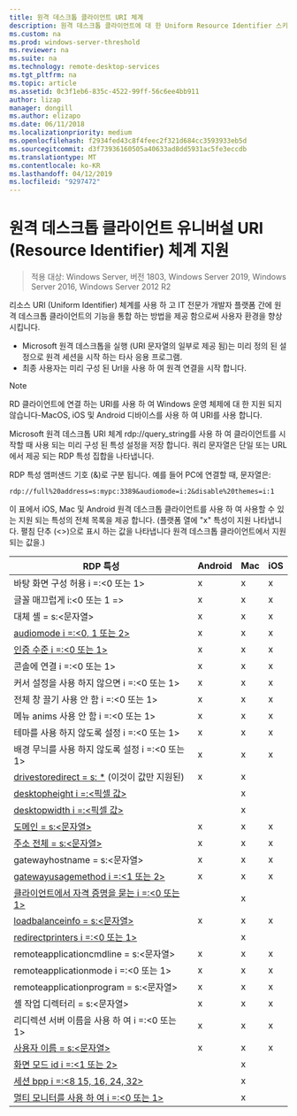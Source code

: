 ```yaml
---
title: 원격 데스크톱 클라이언트 URI 체계
description: 원격 데스크톱 클라이언트에 대 한 Uniform Resource Identifier 스키마에 알아보기
ms.custom: na
ms.prod: windows-server-threshold
ms.reviewer: na
ms.suite: na
ms.technology: remote-desktop-services
ms.tgt_pltfrm: na
ms.topic: article
ms.assetid: 0c3f1eb6-835c-4522-99ff-56c6ee4bb911
author: lizap
manager: dongill
ms.author: elizapo
ms.date: 06/11/2018
ms.localizationpriority: medium
ms.openlocfilehash: f2934fed43c8f4feec2f321d684cc3593933eb5d
ms.sourcegitcommit: d3f73936160505a40633ad8dd5931ac5fe3eccdb
ms.translationtype: MT
ms.contentlocale: ko-KR
ms.lasthandoff: 04/12/2019
ms.locfileid: "9297472"
---
```

# 원격 데스크톱 클라이언트 유니버설 URI (Resource Identifier) 체계 지원

>적용 대상: Windows Server, 버전 1803, Windows Server 2019, Windows Server 2016, Windows Server 2012 R2

리소스 URI (Uniform Identifier) 체계를 사용 하 고 IT 전문가 개발자 플랫폼 간에 원격 데스크톱 클라이언트의 기능을 통합 하는 방법을 제공 함으로써 사용자 환경을 향상 시킵니다. 

- Microsoft 원격 데스크톱을 실행 (URI 문자열의 일부로 제공 됨)는 미리 정의 된 설정으로 원격 세션을 시작 하는 타사 응용 프로그램.
- 최종 사용자는 미리 구성 된 Url을 사용 하 여 원격 연결을 시작 합니다.

>[!NOTE]
> RD 클라이언트에 연결 하는 URI를 사용 하 여 Windows 운영 체제에 대 한 지원 되지 않습니다-MacOS, iOS 및 Android 디바이스를 사용 하 여 URI를 사용 합니다.

Microsoft 원격 데스크톱 URI 체계 rdp://query_string를 사용 하 여 클라이언트를 시작할 때 사용 되는 미리 구성 된 특성 설정을 저장 합니다. 쿼리 문자열은 단일 또는 URL에서 제공 되는 RDP 특성 집합을 나타냅니다. 

RDP 특성 앰퍼샌드 기호 (&)로 구분 됩니다. 예를 들어 PC에 연결할 때, 문자열은:

```
rdp://full%20address=s:mypc:3389&audiomode=i:2&disable%20themes=i:1
```

이 표에서 iOS, Mac 및 Android 원격 데스크톱 클라이언트를 사용 하 여 사용할 수 있는 지원 되는 특성의 전체 목록을 제공 합니다. (플랫폼 열에 "x" 특성이 지원 나타냅니다. 펼침 단추 (<>)으로 표시 하는 값을 나타냅니다 원격 데스크톱 클라이언트에서 지원 되는 값을.)

| **RDP 특성**                                           | **Android** | **Mac** | **iOS** |
|---------------------------------------------------------|---------|-----|-----|
| 바탕 화면 구성 허용 i =:&lt;0 또는 1&gt;                    | x       | x   | x   |
| 글꼴 매끄럽게 i:<0 또는 1 =&gt;                         | x       | x   | x   |
| 대체 셸 = s:&lt;문자열&gt;                              | x       | x   | x   |
| [audiomode i =:&lt;0, 1 또는 2&gt;](https://technet.microsoft.com/library/ff393707.aspx)                                | x       | x   | x   |
| [인증 수준 i =:&lt;0 또는 1&gt;](https://technet.microsoft.com/library/ff393709.aspx)                         | x       | x   | x   |
| 콘솔에 연결 i =:&lt;0 또는 1&gt;                           | x       | x   | x   |
| 커서 설정을 사용 하지 않으면 i =:&lt;0 또는 1&gt;                      | x       | x   | x   |
| 전체 창 끌기 사용 안 함 i =:&lt;0 또는 1&gt;                     | x       | x   | x   |
| 메뉴 anims 사용 안 함 i =:&lt;0 또는 1&gt;                           | x       | x   | x   |
| 테마를 사용 하지 않도록 설정 i =:&lt;0 또는 1&gt;                               | x       | x   | x   |
| 배경 무늬를 사용 하지 않도록 설정 i =:&lt;0 또는 1&gt;                            | x       | x   | x   |
| [drivestoredirect = s: *](https://technet.microsoft.com/library/ff393728(v=ws.10).aspx) (이것이 값만 지원된) | x       | x   |     |
| [desktopheight i =:&lt;픽셀 값&gt;](https://technet.microsoft.com/library/ff393702.aspx)                       |         | x   |     |
| [desktopwidth i =:&lt;픽셀 값&gt;](https://technet.microsoft.com/library/ff393697.aspx)                        |         | x   |     |
| [도메인 = s:&lt;문자열&gt;](https://technet.microsoft.com/library/ff393673.aspx)                           | x | x | x |
| [주소 전체 = s:&lt;문자열&gt;](https://technet.microsoft.com/library/ff393661.aspx)                     | x | x | x |
| gatewayhostname = s:&lt;문자열&gt;                  | x | x | x |
| [gatewayusagemethod i =:&lt;1 또는 2&gt;](https://msdn.microsoft.com/aa381329.aspx)               | x | x | x |
| [클라이언트에서 자격 증명을 묻는 i =:&lt;0 또는 1&gt;](https://technet.microsoft.com/library/ff393660(v=ws.10).aspx) |   | x |   |
| [loadbalanceinfo = s:&lt;문자열&gt;](https://technet.microsoft.com/library/ff393684.aspx)                  | x | x | x |
| [redirectprinters i =:&lt;0 또는 1&gt;](https://technet.microsoft.com/library/ff393671(v=ws.10).aspx)                 |   | x |   |
| remoteapplicationcmdline = s:&lt;문자열&gt;         | x | x | x |
| remoteapplicationmode i =:&lt;0 또는 1&gt;            | x | x | x |
| remoteapplicationprogram = s:&lt;문자열&gt;         | x | x | x |
| 셸 작업 디렉터리 = s:&lt;문자열&gt;          | x | x | x |
| 리디렉션 서버 이름을 사용 하 여 i =:&lt;0 또는 1&gt;      | x | x | x |
| [사용자 이름 = s:&lt;문자열&gt;](https://technet.microsoft.com/library/ff393678.aspx)                         | x | x | x |
| [화면 모드 id i =:&lt;1 또는 2&gt;](https://technet.microsoft.com/library/ff393692.aspx)                   |   | x |   |
| [세션 bpp i =:&lt;8 15, 16, 24, 32&gt;](https://technet.microsoft.com/library/ff393680.aspx)        |   | x |   |
| [멀티 모니터를 사용 하 여 i =:&lt;0 또는 1&gt;](https://technet.microsoft.com/library/ff393695(v=ws.10).aspx)          |   | x |   |